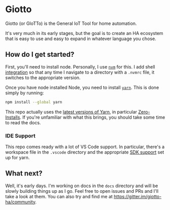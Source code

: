 # Giotto

Giotto (or GIoTTo) is the General IoT Tool for home automation.

It's very much in its early stages, but the goal is to create an HA ecosystem that is easy to use and easy to expand in whatever language you chose.

## How do I get started?

First, you'll need to install node. Personally, I use [`nvm`](https://github.com/nvm-sh/nvm) for this. I add shell [integration](https://github.com/nvm-sh/nvm#deeper-shell-integration) so that any time I navigate to a directory with a `.nvmrc` file, it switches to the appropriate version.

Once you have node installed Node, you need to install [`yarn`](https://classic.yarnpkg.com/en/). This is done simply by running:

```zsh
npm install --global yarn
```

This repo actually uses the [latest versions of Yarn](https://yarnpkg.com/getting-started), in particular [Zero-Installs](https://yarnpkg.com/features/zero-installs). If
you're unfamiliar with what this brings, you should take some time to read the docs.

### IDE Support

This repo comes ready with a lot of VS Code support. In particular, there's a workspace file in the `.vscode` directory and the appropriate [SDK support](https://yarnpkg.com/getting-started/editor-sdks) set up for yarn.

## What next?

Well, it's early days. I'm working on docs in the `docs` directory and will be slowly building things up as I go. Feel free to open issues and PRs and I'll take a look at them. You can also try and find me at https://gitter.im/giotto-ha/community.
